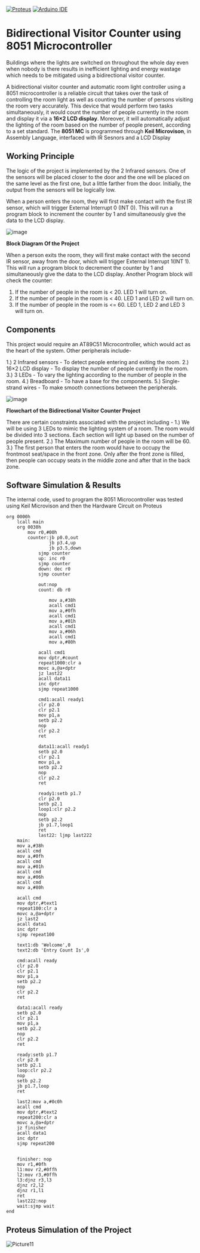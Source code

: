 [![Proteus](https://img.shields.io/badge/Proteus-%230079C1.svg?style=flat&logo=proteus&logoColor=white)](https://www.labcenter.com/)
[![Arduino IDE](https://img.shields.io/badge/Arduino%20IDE-%2300979D.svg?style=flat&logo=arduino&logoColor=white)](https://www.arduino.cc/)

# Bidirectional Visitor Counter using 8051 Microcontroller
Buildings where the lights are switched on throughout the whole day even when nobody is there results in inefficient lighting and energy wastage which needs to be mitigated using a bidirectional visitor counter.  

A bidirectional visitor counter and automatic room light controller using a 8051 microcontroller is a reliable circuit that takes over the task of controlling the room light as well as counting the number of persons visiting the room very accurately. This device that would perform two tasks simultaneously, it would count the number of people currently in the room and display it via a **16×2 LCD display**. Moreover, it will automatically adjust the lighting of the room based on the number of people present, according to a set standard. The **8051 MC** is programmed through **Keil Microvison**, in Assembly Language, interfaced with IR Sesnors and a LCD Display

## Working Principle 
The logic of the project is implemented by the 2 Infrared sensors. One of the sensors will be placed closer to the door and the one will be placed on the same level as the first one, but a little farther from the door. Initially, the output from the sensors will be logically low.

When a person enters the room, they will first make contact with the first IR sensor, which will trigger External Interrupt 0 (INT 0). This will run a program block to increment the counter by 1 and simultaneously give the data to the LCD display.

![image](https://github.com/user-attachments/assets/0709d73c-0402-4f15-bfaf-6d0a3fe17d69)

**Block Diagram Of the Project**

When a person exits the room, they will first make contact with the second IR sensor, away from the door, which will trigger External Interrupt 1(INT 1). This will run a program block to decrement the counter by 1 and simultaneously give the data to the LCD display.
Another Program block will check the counter:

1.	If the number of people in the room is < 20. LED 1 will turn on.
2.	If the number of people in the room is < 40. LED 1 and LED 2 will turn on.
3.	If the number of people in the room is <= 60. LED 1, LED 2 and LED 3 will turn on.

## Components 
This project would require an AT89C51 Microcontroller, which would act as the heart of the system. Other peripherals include-

1.)	2 Infrared sensors - To detect people entering and exiting the room. 
2.)	16×2 LCD display - To display the number of people currently in the room.
3.)	3 LEDs - To vary the lighting according to the number of people in the room.
4.)	Breadboard - To have a base for the components.
5.)	Single-strand wires - To make smooth connections between the peripherals.

![image](https://github.com/user-attachments/assets/98eba943-d50f-4d77-b071-58875c745cb4)

**Flowchart of the Bidirectional Visitor Counter Project**

There are certain constraints associated with the project including -
1.)	We will be using 3 LEDs to mimic the lighting system of a room. The room would be divided into 3 sections. Each section will light up based on the number of people present.
2.)	The Maximum number of people in the room will be 60.
3.)	The first person that enters the room would have to occupy the frontmost seat/space in the front zone. Only after the front zone is filled, then people can occupy seats in the middle zone and after that in the back zone.

## Software Simulation & Results
The internal code, used to program the 8051 Microcontroller was tested using Keil Microvison and then the Hardware Circuit on Proteus
```
org 0000h
	lcall main
	org 0030h
		mov r0,#00h
		counter:jb p0.0,out
				jb p3.4,up
				jb p3.5,down
			sjmp counter
			up: inc r0
			sjmp counter
			down: dec r0
			sjmp counter
			
			out:nop
			count: db r0
				
				mov a,#38h
				acall cmd1
				mov a,#0fh
				acall cmd1
				mov a,#01h
				acall cmd1
				mov a,#06h
				acall cmd1
				mov a,#80h
							
			acall cmd1
			mov dptr,#count
			repeat1000:clr a
			movc a,@a+dptr
			jz last22
			acall data11
			inc dptr
			sjmp repeat1000
			
			cmd1:acall ready1
			clr p2.0
			clr p2.1
			mov p1,a
			setb p2.2
			nop
			clr p2.2
			ret
			
			data11:acall ready1
			setb p2.0
			clr p2.1
			mov p1,a
			setb p2.2
			nop
			clr p2.2
			ret
			
			ready1:setb p1.7
			clr p2.0
			setb p2.1
			loop1:clr p2.2
			nop
			setb p2.2
			jb p1.7,loop1
			ret
			last22: ljmp last222
	main:
	mov a,#38h
	acall cmd
	mov a,#0fh
	acall cmd
	mov a,#01h
	acall cmd
	mov a,#06h
	acall cmd
	mov a,#80h
	
	acall cmd
	mov dptr,#text1
	repeat100:clr a
	movc a,@a+dptr
	jz last2
	acall data1
	inc dptr
	sjmp repeat100
		
	text1:db 'Welcome',0
	text2:db 'Entry Count Is',0	
		
	cmd:acall ready
	clr p2.0
	clr p2.1
	mov p1,a
	setb p2.2
	nop
	clr p2.2
	ret
	
	data1:acall ready 
	setb p2.0
	clr p2.1
	mov p1,a
	setb p2.2
	nop
	clr p2.2
	ret
	
	ready:setb p1.7
	clr p2.0
	setb p2.1
	loop:clr p2.2
	nop
	setb p2.2
	jb p1.7,loop
	ret
	
	last2:mov a,#0c0h
	acall cmd
	mov dptr,#text2
	repeat200:clr a
	movc a,@a+dptr
	jz finisher
	acall data1
	inc dptr
	sjmp repeat200
	
	
	finisher: nop
	mov r1,#0fh
	l1:mov r2,#0ffh
	l2:mov r3,#0ffh
	l3:djnz r3,l3
	djnz r2,l2
	djnz r1,l1
	ret
	last222:nop
	wait:sjmp wait
end
```


## **Proteus Simulation of the Project**
![Picture11](https://github.com/user-attachments/assets/a5507252-ed76-493e-b5ed-6010eb18f1e7)

